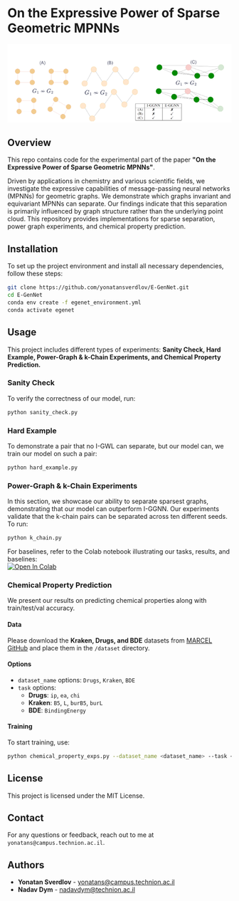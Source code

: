 # **On the Expressive Power of Sparse Geometric MPNNs**  
![Graph Structures](images/graphs.png)

## **Overview**  

This repo contains code for the experimental part of the paper **"On the Expressive Power of Sparse Geometric MPNNs"**.  

Driven by applications in chemistry and various scientific fields, we investigate the expressive capabilities of message-passing neural networks (MPNNs) for geometric graphs. We demonstrate which graphs invariant and equivariant MPNNs can separate. Our findings indicate that this separation is primarily influenced by graph structure rather than the underlying point cloud. This repository provides implementations for sparse separation, power graph experiments, and chemical property prediction.  

## **Installation**  

To set up the project environment and install all necessary dependencies, follow these steps:  

```bash
git clone https://github.com/yonatansverdlov/E-GenNet.git
cd E-GenNet
conda env create -f egenet_environment.yml
conda activate egenet
```

## **Usage**  

This project includes different types of experiments: **Sanity Check, Hard Example, Power-Graph & k-Chain Experiments, and Chemical Property Prediction.**  

### **Sanity Check**  
To verify the correctness of our model, run:  
```bash
python sanity_check.py
```

### **Hard Example**  
To demonstrate a pair that no I-GWL can separate, but our model can, we train our model on such a pair:  
```bash
python hard_example.py
```

### **Power-Graph & k-Chain Experiments**  
In this section, we showcase our ability to separate sparsest graphs, demonstrating that our model can outperform I-GGNN. Our experiments validate that the k-chain pairs can be separated across ten different seeds. To run:  
```bash
python k_chain.py
```
For baselines, refer to the Colab notebook illustrating our tasks, results, and baselines:  
[![Open In Colab](https://colab.research.google.com/assets/colab-badge.svg)](https://colab.research.google.com/github/yonatansverdlov/E-GenNet/blob/master/k_chains_baselines.ipynb)

### **Chemical Property Prediction**  
We present our results on predicting chemical properties along with train/test/val accuracy.  

#### **Data**  
Please download the **Kraken, Drugs, and BDE** datasets from [MARCEL GitHub](https://github.com/SXKDZ/MARCEL) and place them in the `/dataset` directory.  

#### **Options**  
- `dataset_name` options: `Drugs`, `Kraken`, `BDE`  
- `task` options:  
  - **Drugs**: `ip`, `ea`, `chi`  
  - **Kraken**: `B5`, `L`, `burB5`, `burL`  
  - **BDE**: `BindingEnergy`  

#### **Training**  
To start training, use:  
```bash
python chemical_property_exps.py --dataset_name <dataset_name> --task <task>
```

## **License**  

This project is licensed under the MIT License.  

## **Contact**  

For any questions or feedback, reach out to me at `yonatans@campus.technion.ac.il`.  

## **Authors**  

- **Yonatan Sverdlov** - yonatans@campus.technion.ac.il  
- **Nadav Dym** - nadavdym@technion.ac.il  



